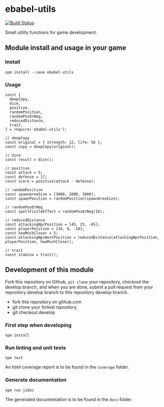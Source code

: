 # ebabel-utils
[![Build Status](https://travis-ci.org/ebabel-eu/ebabel-utils.svg?branch=master)](https://travis-ci.org/ebabel-eu/ebabel-utils)

Small utility functions for game development.

## Module install and usage in your game

### Install
```
npm install --save ebabel-utils
```

### Usage
```
const {
  deepCopy,
  dice,
  positive,
  randomPosition,
  randomPosOrNeg,
  reducedDistance,
  trait,
} = require('ebabel-utils');

// deepCopy
const original = { strength: 12, life: 56 };
const copy = deepCopy(original);

// dice
const result = dice();

// positive
const attack = 5;
const defense = 17;
const score = positive(attack - defense);

// randomPosition
const spawnAreaSize = [3000, 2000, 3000];
const spawnPosition = randomPosition(spawnAreaSize);

// randomPosOrNeg
const spellFizzleEffect = randomPosOrNeg(16);

// reducedDistance
const attackingNpcPosition = [45, 23, -65];
const playerPosition = [34, 0, -10];
const howMuchCloser = 5;
const attackingNpcNextPosition = reducedDistance(attackingNpcPosition, playerPosition, howMuchCloser);

// trait
const stamina = trait();
```

## Development of this module
Fork this repository on Github, `git clone` your repository, checkout the develop branch, and when you are done, submit a pull request from your repository develop branch to this repository develop branch.

* fork this repository on github.com
* git clone your forked repository.
* git checkout develop

### First step when developing
```
npm install
```

### Run linting and unit tests
```
npm test
```

An html coverage report is to be found in the `coverage` folder.

### Generate documentation
```
npm run jsdoc
```

The generated documentation is to be found in the `docs` folder.
